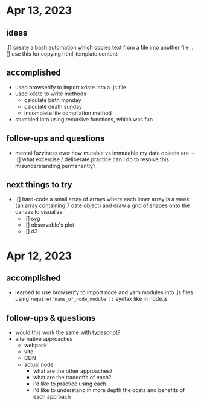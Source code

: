 # Apr 13, 2023

## ideas
.[] create a bash automation which copies text from a file into another file
..[] use this for copying html_template content

## accomplished
- used browserify to import xdate into a .js file
- used xdate to write methods
    - calculate birth monday
    - calculate death sunday
    - incomplete life compilation method
- stumbled into using recursive functions, which was fun
## follow-ups and questions
- mental fuzziness over how mutable vs immutable my date objects are
-- .[] what excercise / deliberate practice can i do to resolve this misunderstanding permanently?

## next things to try
- .[] hard-code a small array of arrays where each inner array is a week (an array containing 7 date object) and draw a grid of shapes onto the canvas to visualize
    - .[] svg
    - .[] observable's plot
    - .[] d3

# Apr 12, 2023

## accomplished 
- learned to use browserify to import node and yarn modules into .js files using `require('name_of_node_module');` syntax like in node.js

## follow-ups & questions
- would this work the same with typescript?
- alternative approaches
    - webpack
    - vite
    - CDN
    - actual node
        - what are the other approaches?
        - what are the tradeoffs of each?
        - i'd like to practice using each
        - i'd like to understand in more depth the costs and benefits of each approach

